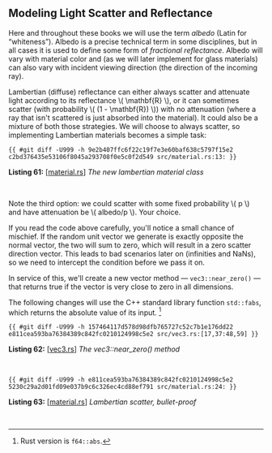 ## Modeling Light Scatter and Reflectance

Here and throughout these books we will use the term *albedo* (Latin for “whiteness”). Albedo is a precise technical term in some disciplines, but in all cases it is used to define some form of *fractional reflectance*. Albedo will vary with material color and (as we will later implement for glass materials) can also vary with incident viewing direction (the direction of the incoming ray).

Lambertian (diffuse) reflectance can either always scatter and attenuate light according to its reflectance \\( \mathbf{R} \\), or it can sometimes scatter (with probability \\( (1 - \mathbf{R}) \\)) with no attenuation (where a ray that isn't scattered is just absorbed into the material). It could also be a mixture of both those strategies. We will choose to always scatter, so implementing Lambertian materials becomes a simple task:

```rust-diff,norun,noplayground
{{ #git diff -U999 -h 9e2b407ffc6f22c19f7e3e60baf638c5797f15e2 c2bd376435e53106f8045a293708f0e5c0f2d549 src/material.rs:13: }}
```

**Listing 61:** [[material.rs](https://github.com/goldnor/code/blob/c2bd376435e53106f8045a293708f0e5c0f2d549/src/material.rs)] *The new lambertian material class*

<br>

Note the third option: we could scatter with some fixed probability \\( p \\) and have attenuation be \\( albedo/p \\). Your choice.

If you read the code above carefully, you'll notice a small chance of mischief. If the random unit vector we generate is exactly opposite the normal vector, the two will sum to zero, which will result in a zero scatter direction vector. This leads to bad scenarios later on (infinities and NaNs), so we need to intercept the condition before we pass it on.

In service of this, we'll create a new vector method — `vec3::near_zero()` — that returns true if the vector is very close to zero in all dimensions.

The following changes will use the C++ standard library function `std::fabs`, which returns the absolute value of its input. [^103a]

[^103a]: Rust version is `f64::abs`.

```rust-diff,norun,noplayground
{{ #git diff -U999 -h 157464117d578d98dfb765727c52c7b1e176dd22 e811cea593ba76384389c842fc0210124998c5e2 src/vec3.rs:[17,37:48,59] }}
```

**Listing 62:** [[vec3.rs](https://github.com/goldnor/code/blob/e811cea593ba76384389c842fc0210124998c5e2/src/vec3.rs)] *The vec3::near_zero() method*

<br>

```rust-diff,norun,noplayground
{{ #git diff -U999 -h e811cea593ba76384389c842fc0210124998c5e2 5230c29a2d01fd09e037b9c6c326ec4cd88ef791 src/material.rs:24: }}
```

**Listing 63:** [[material.rs](https://github.com/goldnor/code/blob/5230c29a2d01fd09e037b9c6c326ec4cd88ef791/src/material.rs)] *Lambertian scatter, bullet-proof*

<br>
